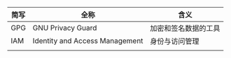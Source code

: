 | 简写 | 全称                           | 含义                 |
| ---- | ------------------------------ | -------------------- |
| GPG  | GNU Privacy Guard              | 加密和签名数据的工具 |
| IAM  | Identity and Access Management | 身份与访问管理       |
|      |                                |                      |

